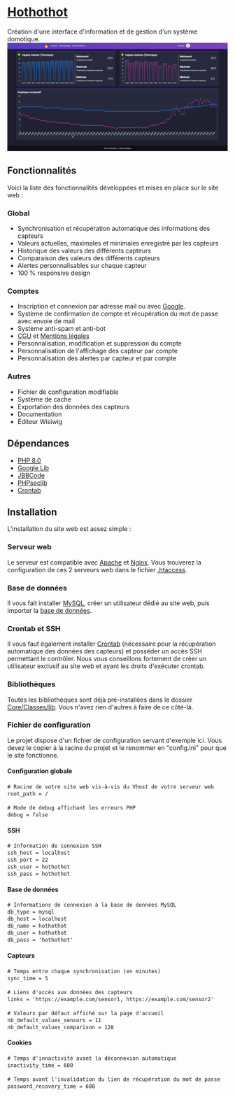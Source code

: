 # [Hothothot](https://hothothot.minarox.fr/)
Création d'une interface d'information et de gestion d'un système domotique.  
![homepage.png](Installation/homepage.png)


## Fonctionnalités
Voici la liste des fonctionnalités développées et mises en place sur le site web :

### Global
* Synchronisation et récupération automatique des informations des capteurs
* Valeurs actuelles, maximales et minimales enregistré par les capteurs
* Historique des valeurs des différents capteurs
* Comparaison des valeurs des différents capteurs
* Alertes personnalisables sur chaque capteur
* 100 % responsive design

### Comptes
* Inscription et connexion par adresse mail ou avec [Google](https://github.com/googleapis/google-api-php-client).
* Système de confirmation de compte et récupération du mot de passe avec envoie de mail
* Système anti-spam et anti-bot
* [CGU](https://hothothot.minarox.fr/cgu) et [Mentions légales](https://hothothot.minarox.fr/mentions-legales)
* Personnalisation, modification et suppression du compte
* Personnalisation de l'affichage des capteur par compte
* Personnalisation des alertes par capteur et par compte

### Autres
* Fichier de configuration modifiable
* Système de cache
* Exportation des données des capteurs
* Documentation
* Éditeur Wisiwig


## Dépendances
* [PHP 8.0](https://www.php.net/)
* [Google Lib](https://github.com/googleapis/google-api-php-client)
* [JBBCode](https://github.com/jbowens/jBBCode)
* [PHPseclib](https://github.com/phpseclib/phpseclib)
* [Crontab](https://www.linuxtricks.fr/wiki/cron-et-crontab-le-planificateur-de-taches)


## Installation
L'installation du site web est assez simple :

### Serveur web
Le serveur est compatible avec [Apache]() et [Nginx]().
Vous trouverez la configuration de ces 2 serveurs web dans le fichier [.htaccess](https://github.com/Minarox/hothothot/blob/main/.htaccess).

### Base de données
Il vous fait installer [MySQL](https://www.mysql.com/), créer un utilisateur dédié au site web, puis importer la [base de données](https://github.com/Minarox/hothothot/blob/main/Installation/hothothot.sql).  

### Crontab et SSH
Il vous faut également installer [Crontab](https://www.linuxtricks.fr/wiki/cron-et-crontab-le-planificateur-de-taches) (nécessaire pour la récupération automatique des données des capteurs) et posséder un accès SSH permettant le contrôler.
Nous vous conseillons fortement de créer un utilisateur exclusif au site web et ayant les droits d'exécuter crontab.

### Bibliothèques
Toutes les bibliothèques sont déjà pré-installées dans le dossier [Core/Classes/lib](https://github.com/Minarox/hothothot/tree/main/Core/Classes/lib).
Vous n'avez rien d'autres à faire de ce côté-là.

### Fichier de configuration
Le projet dispose d'un fichier de configuration servant d'exemple ici.
Vous devez le copier à la racine du projet et le renommer en "config.ini" pour que le site fonctionne.  

#### Configuration globale
    # Racine de votre site web vis-à-vis du Vhost de votre serveur web
    root_path = /

    # Mode de debug affichant les erreurs PHP
    debug = false

#### SSH
    # Information de connexion SSH
    ssh_host = localhost
    ssh_port = 22
    ssh_user = hothothot
    ssh_pass = hothothot

#### Base de données
    # Informations de connexion à la base de données MySQL
    db_type = mysql
    db_host = localhost
    db_name = hothothot
    db_user = hothothot
    db_pass = 'hothothot'

#### Capteurs
    # Temps entre chaque synchronisation (en minutes)
    sync_time = 5
    
    # Liens d'accès aux données des capteurs
    links = 'https://example.com/sensor1, https://example.com/sensor2'
    
    # Valeurs par défaut affiché sur la page d'accueil
    nb_default_values_sensors = 11
    nb_default_values_comparison = 128

#### Cookies
    # Temps d'innactivité avant la déconnexion automatique
    inactivity_time = 600
    
    # Temps avant l'invalidation du lien de récupération du mot de passe
    password_recovery_time = 600